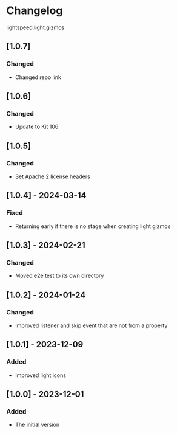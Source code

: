 # Changelog

lightspeed.light.gizmos


## [1.0.7]
### Changed
- Changed repo link

## [1.0.6]
### Changed
- Update to Kit 106

## [1.0.5]
### Changed
- Set Apache 2 license headers

## [1.0.4] - 2024-03-14
### Fixed
- Returning early if there is no stage when creating light gizmos

## [1.0.3] - 2024-02-21
### Changed
- Moved e2e test to its own directory

## [1.0.2] - 2024-01-24
### Changed
- Improved listener and skip event that are not from a property

## [1.0.1] - 2023-12-09
### Added
- Improved light icons

## [1.0.0] - 2023-12-01
### Added
- The initial version
